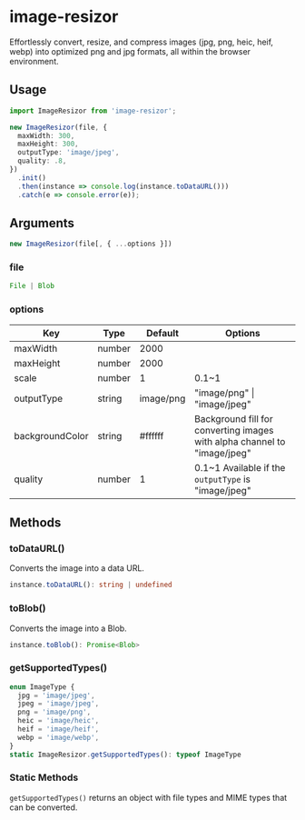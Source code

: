 # image-resizor

Effortlessly convert, resize, and compress images (jpg, png, heic, heif, webp) into optimized png and jpg formats, all within the browser environment.


## Usage

```typescript
import ImageResizor from 'image-resizor';
```

```typescript
new ImageResizor(file, {
  maxWidth: 300,
  maxHeight: 300,
  outputType: 'image/jpeg',
  quality: .8,
})
  .init()
  .then(instance => console.log(instance.toDataURL()))
  .catch(e => console.error(e));
```


## Arguments

```typescript
new ImageResizor(file[, { ...options }])
```

### file

```typescript
File | Blob
```


### options

| Key | Type | Default | Options |
| --- | --- | --- | --- |
| maxWidth | number | 2000 | |
| maxHeight | number | 2000 | |
| scale | number | 1 | 0.1~1 |
| outputType | string | image/png | "image/png" \| "image/jpeg" |
| backgroundColor | string | #ffffff | Background fill for converting images with alpha channel to "image/jpeg" |
| quality | number | 1 | 0.1~1 Available if the `outputType` is "image/jpeg" |



## Methods

### toDataURL()
Converts the image into a data URL.

```typescript
instance.toDataURL(): string | undefined
```

### toBlob()
Converts the image into a Blob.

```typescript
instance.toBlob(): Promise<Blob>
```

### getSupportedTypes()

```typescript
enum ImageType {
  jpg = 'image/jpeg',
  jpeg = 'image/jpeg',
  png = 'image/png',
  heic = 'image/heic',
  heif = 'image/heif',
  webp = 'image/webp',
}
static ImageResizor.getSupportedTypes(): typeof ImageType 
```

### Static Methods

`getSupportedTypes()` returns an object with file types and MIME types that can be converted.